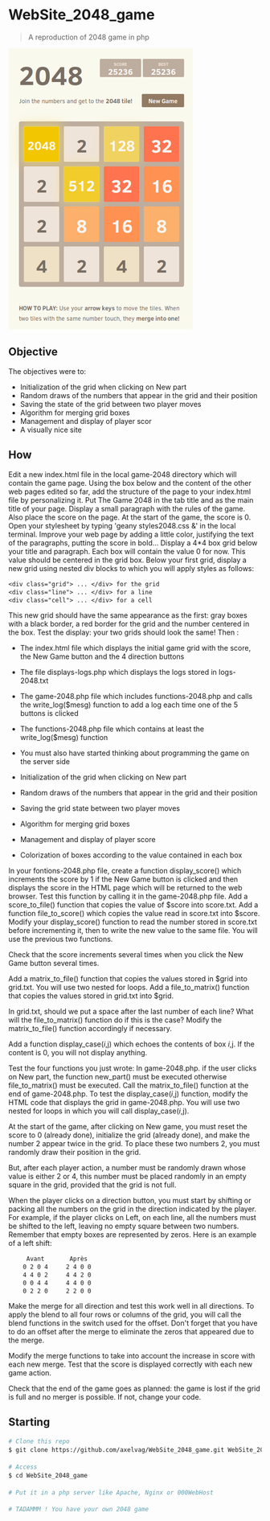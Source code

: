 # WebSite_2048_game

> A reproduction of 2048 game in php

![image](image.png)

## Objective

The objectives were to:
- Initialization of the grid when clicking on New part
- Random draws of the numbers that appear in the grid and their position
- Saving the state of the grid between two player moves
- Algorithm for merging grid boxes
- Management and display of player scor
- A visually nice site

## How

Edit a new index.html file in the local game-2048 directory which will contain the game page.
Using the box below and the content of the other web pages edited so far, add the structure of the page to your index.html file by personalizing it. Put The Game 2048 in the tab title and as the main title of your page. </b>
Display a small paragraph with the rules of the game. Also place the score on the page. At the start of the game, the score is 0. </b>
Open your stylesheet by typing 'geany styles2048.css &' in the local terminal. Improve your web page by adding a little color, justifying the text of the paragraphs, putting the score in bold... </b>
Display a 4*4 box grid below your title and paragraph. Each box will contain the value 0 for now. This value should be centered in the grid box. </b>
Below your first grid, display a new grid using nested div blocks to which you will apply styles as follows:
```
<div class="grid"> ... </div> for the grid
<div class="line"> ... </div> for a line
<div class="cell"> ... </div> for a cell
```
This new grid should have the same appearance as the first: gray boxes with a black border, a red border for the grid and the number centered in the box. Test the display: your two grids should look the same! </b>
Then :

- The index.html file which displays the initial game grid with the score, the New Game button and the 4 direction buttons
  
- The file displays-logs.php which displays the logs stored in logs-2048.txt
  
- The game-2048.php file which includes functions-2048.php and calls the write_log($mesg) function to add a log each time one of the 5 buttons is clicked
  
- The functions-2048.php file which contains at least the write_log($mesg) function
  
- You must also have started thinking about programming the game on the server side
  
- Initialization of the grid when clicking on New part
  
- Random draws of the numbers that appear in the grid and their position
  
- Saving the grid state between two player moves
  
- Algorithm for merging grid boxes
  
- Management and display of player score
  
- Colorization of boxes according to the value contained in each box
  
In your fontions-2048.php file, create a function display_score() which increments the score by 1 if the New Game button is clicked and then displays the score in the HTML page which will be returned to the web browser. Test this function by calling it in the game-2048.php file. </b>
Add a score_to_file() function that copies the value of $score into score.txt.
Add a function file_to_score() which copies the value read in score.txt into $score.
Modify your display_score() function to read the number stored in score.txt before incrementing it, then to write the new value to the same file. You will use the previous two functions.

Check that the score increments several times when you click the New Game button several times.

Add a matrix_to_file() function that copies the values stored in $grid into grid.txt. You will use two nested for loops.
Add a file_to_matrix() function that copies the values stored in grid.txt into $grid.

In grid.txt, should we put a space after the last number of each line? What will the file_to_matrix() function do if this is the case? Modify the matrix_to_file() function accordingly if necessary.

Add a function display_case($i,$j) which echoes the contents of box $i,$j. If the content is 0, you will not display anything.

Test the four functions you just wrote:
In game-2048.php. if the user clicks on New part, the function new_part() must be executed otherwise file_to_matrix() must be executed.
Call the matrix_to_file() function at the end of game-2048.php.
To test the display_case($i,$j) function, modify the HTML code that displays the grid in game-2048.php. You will use two nested for loops in which you will call display_case($i,$j).

At the start of the game, after clicking on New game, you must reset the score to 0 (already done), initialize the grid (already done), and make the number 2 appear twice in the grid. To place these two numbers 2, you must randomly draw their position in the grid.

But, after each player action, a number must be randomly drawn whose value is either 2 or 4, this number must be placed randomly in an empty square in the grid, provided that the grid is not full.

When the player clicks on a direction button, you must start by shifting or packing all the numbers on the grid in the direction indicated by the player. For example, if the player clicks on Left, on each line, all the numbers must be shifted to the left, leaving no empty square between two numbers. Remember that empty boxes are represented by zeros. Here is an example of a left shift:

```
  	 Avant		 Après
	0 2 0 4		2 4 0 0
	4 4 0 2		4 4 2 0
	0 0 4 4		4 4 0 0
	0 2 2 0		2 2 0 0
```

Make the merge for all direction and test this work well in all directions. To apply the blend to all four rows or columns of the grid, you will call the blend functions in the switch used for the offset. Don't forget that you have to do an offset after the merge to eliminate the zeros that appeared due to the merge.

Modify the merge functions to take into account the increase in score with each new merge. Test that the score is displayed correctly with each new game action.

Check that the end of the game goes as planned: the game is lost if the grid is full and no merger is possible. If not, change your code.

## Starting

```bash
# Clone this repo
$ git clone https://github.com/axelvag/WebSite_2048_game.git WebSite_2048_game

# Access
$ cd WebSite_2048_game

# Put it in a php server like Apache, Nginx or 000WebHost

# TADAMMM ! You have your own 2048 game
```
